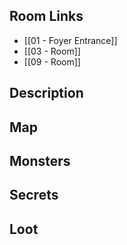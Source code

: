 ## Room Links

*  [[01 - Foyer Entrance]]
*  [[03 - Room]]
*  [[09 - Room]]
## Description

## Map

## Monsters

## Secrets

## Loot
